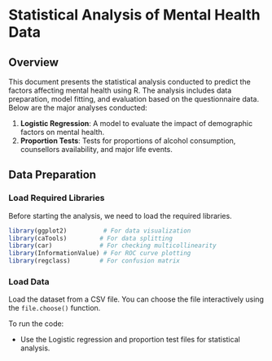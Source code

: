 # Statistical Analysis of Mental Health Data

## Overview

This document presents the statistical analysis conducted to predict the factors affecting mental health using R. The analysis includes data preparation, model fitting, and evaluation based on the questionnaire data.
Below are the major analyses conducted:

1. **Logistic Regression**: A model to evaluate the impact of demographic factors on mental health.
2. **Proportion Tests**: Tests for proportions of alcohol consumption, counsellors availability, and major life events.

## Data Preparation

### Load Required Libraries

Before starting the analysis, we need to load the required libraries.

```r
library(ggplot2)          # For data visualization
library(caTools)         # For data splitting
library(car)             # For checking multicollinearity
library(InformationValue) # For ROC curve plotting
library(regclass)        # For confusion matrix
```

### Load Data

Load the dataset from a CSV file. You can choose the file interactively using the `file.choose()` function.

To run the code:
- Use the Logistic regression and proportion test files for statistical analysis.
